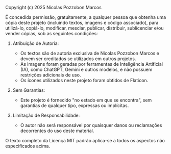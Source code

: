 Copyright (c) 2025 Nicolas Pozzobon Marcos

É concedida permissão, gratuitamente, a qualquer pessoa que obtenha uma cópia
deste projeto (incluindo textos, imagens e código associado), para utilizá-lo,
copiá-lo, modificar, mesclar, publicar, distribuir, sublicenciar e/ou vender
cópias, sob as seguintes condições:

1. Atribuição de Autoria:
   - Os textos são de autoria exclusiva de Nicolas Pozzobon Marcos e devem ser
     creditados se utilizados em outros projetos.
   - As imagens foram geradas por ferramentas de Inteligência Artificial (IA),
     como ChatGPT, Gemini e outros modelos, e não possuem restrições adicionais
     de uso.
   - Os ícones utilizados neste projeto foram obtidos de Flaticon.

2. Sem Garantias:
   - Este projeto é fornecido "no estado em que se encontra", sem garantias de
     qualquer tipo, expressas ou implícitas.

3. Limitação de Responsabilidade:
   - O autor não será responsável por quaisquer danos ou reclamações decorrentes
     do uso deste material.

O texto completo da Licença MIT padrão aplica-se a todos os aspectos não
especificados acima.
